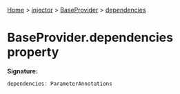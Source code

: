 [Home](./index) &gt; [injector](./injector.md) &gt; [BaseProvider](./injector.baseprovider.md) &gt; [dependencies](./injector.baseprovider.dependencies.md)

# BaseProvider.dependencies property


**Signature:**
```javascript
dependencies: ParameterAnnotations
```
